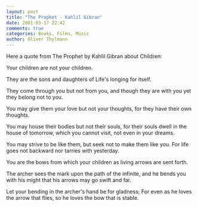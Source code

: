 ```yaml
---
layout: post
title: "The Prophet - Kahlil Gibran"
date: 2001-03-17 22:42
comments: true
categories: Books, Films, Music
author: Oliver Thylmann
---
```



Here a quote from The Prophet by Kahlil Gibran about Children:

Your children are not your children.

They are the sons and daughters of Life's longing for itself.

They come through you but not from you, and though they are with you yet they belong not to you.

You may give them your love but not your thoughts, for they have their own thoughts.

You may house their bodies but not their souls, for their souls dwell in the house of tomorrow, which you cannot visit, not even in your dreams.

You may strive to be like them, but seek not to make them like you. For life goes not backward nor tarries with yesterday.

You are the bows from which your children as living arrows are sent forth.

The archer sees the mark upon the path of the infinite, and he bends you with his might that his arrows may go swift and far.

Let your bending in the archer's hand be for gladness; For even as he loves the arrow that flies, so he loves the bow that is stable.


